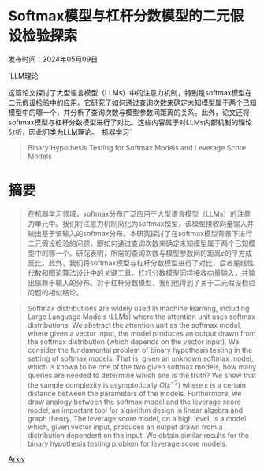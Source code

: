 # Softmax模型与杠杆分数模型的二元假设检验探索

发布时间：2024年05月09日

`LLM理论

这篇论文探讨了大型语言模型（LLMs）中的注意力机制，特别是softmax模型在二元假设检验中的应用。它研究了如何通过查询次数来确定未知模型属于两个已知模型中的哪一个，并分析了查询次数与模型参数间距离的关系。此外，论文还将softmax模型与杠杆分数模型进行了对比。这些内容属于对LLMs内部机制的理论分析，因此归类为LLM理论。` `机器学习`

> Binary Hypothesis Testing for Softmax Models and Leverage Score Models

# 摘要

> 在机器学习领域，softmax分布广泛应用于大型语言模型（LLMs）的注意力单元中。我们将注意力机制简化为softmax模型，该模型接收向量输入并输出基于该输入的softmax分布。本研究探讨了在softmax模型背景下进行二元假设检验的问题，即如何通过查询次数来确定未知模型属于两个已知模型中的哪一个。研究表明，所需的查询次数与模型参数间的距离$ε$的平方成反比。此外，我们将softmax模型与杠杆分数模型进行了对比，后者是线性代数和图论算法设计中的关键工具。杠杆分数模型同样接收向量输入，并输出依赖于输入的分布。对于杠杆分数模型，我们也得到了关于二元假设检验问题的相似结论。

> Softmax distributions are widely used in machine learning, including Large Language Models (LLMs) where the attention unit uses softmax distributions. We abstract the attention unit as the softmax model, where given a vector input, the model produces an output drawn from the softmax distribution (which depends on the vector input). We consider the fundamental problem of binary hypothesis testing in the setting of softmax models. That is, given an unknown softmax model, which is known to be one of the two given softmax models, how many queries are needed to determine which one is the truth? We show that the sample complexity is asymptotically $O(ε^{-2})$ where $ε$ is a certain distance between the parameters of the models.
  Furthermore, we draw analogy between the softmax model and the leverage score model, an important tool for algorithm design in linear algebra and graph theory. The leverage score model, on a high level, is a model which, given vector input, produces an output drawn from a distribution dependent on the input. We obtain similar results for the binary hypothesis testing problem for leverage score models.

[Arxiv](https://arxiv.org/abs/2405.06003)